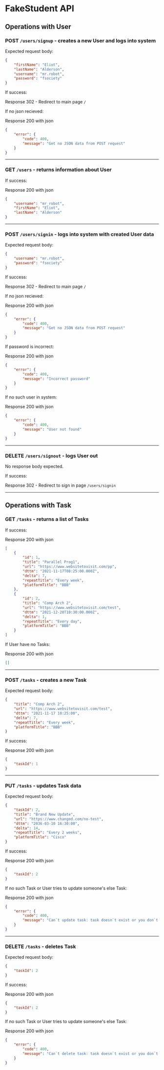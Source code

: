 # FakeStudent API

## Operations with User

### POST `/users/signup` - creates a new User and logs into system
Expected request body:
```json
{
    "firstName": "Eliot",
    "lastName": "Alderson",
    "username": "mr.robot",
    "password": "fsociety"
}
```
If success:

Response 302 - Redirect to main page `/`

If no json recieved: 

Response 200 with json
```json
{
    "error": {
        "code": 400,
        "message": "Get no JSON data from POST request"
    }
}
```

---

### GET `/users` - returns information about User

If success:

Response 200 with json
```json
{
    "username": "mr_robot",
    "firstName": "Eliot",
    "lastName": "Alderson"
}
```

---

### POST `/users/signin` - logs into system with created User data
Expected request body:
```json
{
    "username": "mr.robot",
    "password": "fsociety"
}
```
If success:

Response 302 - Redirect to main page `/`

If no json recieved: 

Response 200 with json
```json
{
    "error": {
        "code": 400,
        "message": "Get no JSON data from POST request"
    }
}
```

If password is incorrect:

Response 200 with json
```json
{
    "error": {
        "code": 400,
        "message": "Incorrect password"
    }
}
```

If no such user in system:

Response 200 with json
```json
{
    "error": {
        "code": 400,
        "message": "User not found"
    }
}
```

---

### DELETE `/users/signout` - logs User out
No response body expected.

If success:

Response 302 - Redirect to sign in page `/users/signin`

---

## Operations with Task

### GET `/tasks` - returns a list of Tasks

If success:

Response 200 with json
```json
[
    {
        "id": 1,
        "title": "Parallel Prog1",
        "url": "https://www.websitetovisit.com/pp",
        "dttm": "2021-11-17T08:25:00.000Z",
        "delta": 7,
        "repeatTitle": "Every week",
        "platformTitle": "BBB"
    },
    {
        "id": 2,
        "title": "Comp Arch 2",
        "url": "https://www.websitetovisit.com/test",
        "dttm": "2021-12-20T10:30:00.000Z",
        "delta": 1,
        "repeatTitle": "Every day",
        "platformTitle": "BBB"
    }
]
```

If User have no Tasks:

Response 200 with json
```json
[]
```

---

### POST `/tasks` - creates a new Task
Expected request body:
```json
{
    "title": "Comp Arch 2",
    "url": "https://www.websitetovisit.com/test",
    "dttm": "2021-11-17 10:25:00",
    "delta": 7,
    "repeatTitle": "Every week",
    "platformTitle": "BBB"
}
```

If success:

Response 200 with json
```json
{
    "taskId": 1
}
```

---

### PUT `/tasks` - updates Task data
Expected request body:
```json
{
    "taskId": 2,
    "title": "Brand New Update",
    "url": "https://www.changed.com/no-test",
    "dttm": "2036-03-10 16:30:00",
    "delta": 14,
    "repeatTitle": "Every 2 weeks",
    "platformTitle": "Cisco"
}
```

If success:

Response 200 with json
```json
{
    "taskId": 2
}
```

If no such Task or User tries to update someone's else Task:

Response 200 with json
```json
{
    "error": {
        "code": 400,
        "message": "Can`t update task: task doesn`t exist or you don`t have rights to update it"
    }
}
```

---

### DELETE `/tasks` - deletes Task
Expected request body:
```json
{
    "taskId": 2
}
```

If success:

Response 200 with json
```json
{
    "taskId": 2
}
```

If no such Task or User tries to update someone's else Task:

Response 200 with json
```json
{
    "error": {
        "code": 400,
        "message": "Can`t delete task: task doesn`t exist or you don`t have rights to delete it"
    }
}
```
